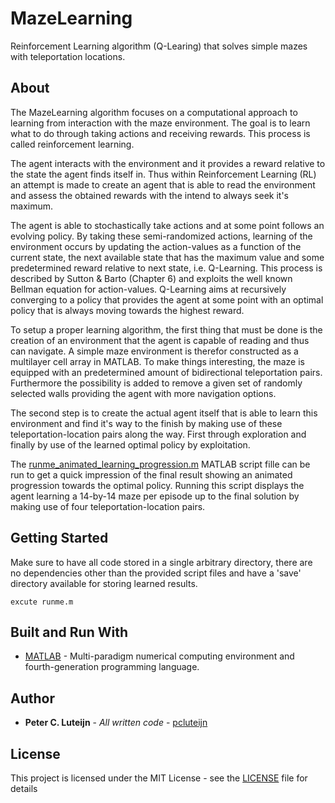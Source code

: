 # MazeLearning
Reinforcement Learning algorithm (Q-Learing) that solves simple mazes with teleportation locations.

## About

The MazeLearning algorithm focuses on a computational approach to learning from interaction with the maze environment. The goal is to learn what to do through taking actions and receiving rewards. This process is called reinforcement learning.

The agent interacts with the environment and it provides a reward relative to the state the agent finds itself in. Thus within Reinforcement Learning (RL) an attempt is made to create an agent that is able to read the environment and assess the obtained rewards with the intend to always seek it's maximum. 

The agent is able to stochastically take actions and at some point follows an evolving policy. By taking these semi-randomized actions, learning of the environment occurs by updating the action-values as a function of the current state, the next available state that has the maximum value and some predetermined reward relative to next state, i.e. Q-Learning. This process is described by Sutton & Barto (Chapter 6) and exploits the well known Bellman equation for action-values. Q-Learning aims at recursively converging to a policy that provides the agent at some point with an optimal policy that is always moving towards the highest reward.

To setup a proper learning algorithm, the first thing that must be done is the creation of an environment that the agent is capable of reading and thus can navigate. A simple maze environment is therefor constructed as a multilayer cell array in MATLAB. To make things interesting, the maze is equipped with an predetermined amount of bidirectional teleportation pairs. Furthermore the possibility is added to remove a given set of randomly selected walls providing the agent with more navigation options. 

The second step is to create the actual agent itself that is able to learn this environment and find it's way to the finish by making use of these teleportation-location pairs along the way. First through exploration and finally by use of the learned optimal policy by exploitation.

The [runme_animated_learning_progression.m](runme_animated_learning_progression.m) MATLAB script fille can be run to get a quick impression of the final result showing an animated progression towards the optimal policy. Running this script displays the agent learning a 14-by-14 maze per episode up to the final solution by making use of four teleportation-location pairs.

## Getting Started

Make sure to have all code stored in a single arbitrary directory, there are no dependencies other than the provided script files and have a 'save' directory available for storing learned results.

```
excute runme.m
```

## Built and Run With

* [MATLAB](https://www.mathworks.com/programs/trials/trial_request.html?ref=ggl&s_eid=ppc_5852767522&q=%2Bmathworks%20%2Bmatlab) -  Multi-paradigm numerical computing environment and fourth-generation programming language.

## Author

* **Peter C. Luteijn** - *All written code* - [pcluteijn](https://github.com/pcluteijn)

## License

This project is licensed under the MIT License - see the [LICENSE](LICENSE) file for details
